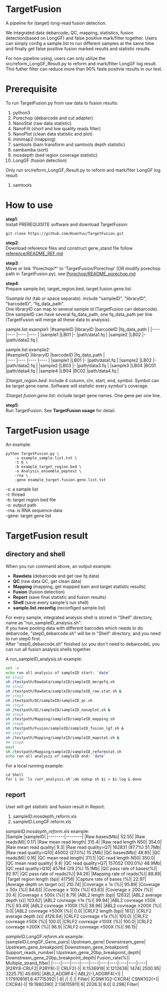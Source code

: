 # TargetFusion
A pipeline for (target) long-read fusion detection. 
   
We integrated data debarcode, QC, mapping, statistics, fusion detection(based on LongGF) and false positive mark/filter together. Users can simply config a sample.list to run different samples at the same time and finally get false positive fusion marked results and statistic results.  
  
For non-pipeline using, users can only utilize the src/reform_LongGF_Result.py to reform and mark/filter LongGF log result. This futher filter can reduce more than 90% fasle positvie results in our test.  
  
# Prerequisite
To run TargetFusion.py from raw data to fusion results:
1. python3
2. Porechop (debarcode and cut adapter)
3. NanoStat (raw data statistic)
4. NanoFilt (short and low quality reads filter)
5. NanoPlot (clean data statistic and plot)
6. minimap2 (mapping)
7. samtools (bam transform and samtools depth statistic)
8. sambamba (sort)
9. mosdepth (bed region coverage statistic)
10. LongGF (fusion detection)
  
Only run src/reform_LongGF_Result.py to reform and mark/fiter LongGF log result:
1. samtools
  
# How to use
**step1**:  
Install PREREQUISITE software and download TargetFusion:  
```Download TargetFusion:
git clone https://github.com/HuanYuu/TargetFusion.git
```
  
**step2**:  
Download reference files and construct gene_stand file follow [reference/README_REF.md](https://github.com/HuanYuu/TargetFusion/blob/main/reference/README_REF.md)  
  
**step3**:  
Move or link 'Porechop/\*' to 'TargetFusion/Porechop' (OR modify porechop path in TargetFusion.py), see [Porechop/README_porechop.md](https://github.com/HuanYuu/TargetFusion/blob/main/Porechop/README_porechop.md)  

**step4**:  
Prepare sample.list, target_region.bed, target.fusion.gene.list.  
  
1)*sample list* (tab or space separate): include "sampleID", "libraryID", "barcodeID", "fq_data_path".  
One libraryID can map to several sample id (TargetFusion can debarcode).  
One sampleID can have several fq_data_path, one fq_data_path per line (TargetFusion will merge all these data to analysis).  
  
sample.list example1:
|#sampleID  |libraryID  |barcodeID  |fq_data_path  |
|----       |----       |----       |----          |
|sample1    |LB01       |-          |path/data1.fq |
|sample2    |LB02       |-          |path/data2.fq |

  sample.list example2:  
|#sampleID  |libraryID  |barcodeID  |fq_data_path  |  
|----       |----       |----       |----          |
|sample1    |LB01       |-          |path/data1.fq |
|sample2    |LB02       |-          |path/data2.fq |
|sample2    |LB03       |-          |path/data3.fq |
|sample3    |LB04       |BC01       |path/data4.fq |
|sample4    |LB04       |BC02       |path/data4.fq |
  
2)*target_region.bed*: include 4 column, chr, start, end, symbol. Symbol can be target gene name. Software will statistic every symbol's coverage.
  
3)*target.fusion.gene.list*: include target gene names. One gene per one line.  
  
**step5**:  
Run TargetFusion. See **TargetFusion usage** for detail.  
  
# TargetFusion usage
An example:  
```example:
python TargetFusion.py \
    -s example_sample.list.txt \
    -t 6 \
    -b example_target_region.bed \
    -o Analysis_ensemble_peptest \
    -rna \
    -gene example_target.fusion.gene.list.txt
```
-s: a sample list  
-t: thread  
-b: target region bed file  
-o: output path  
-rna: is RNA sequence data  
-gene: target gene list  

# TargetFusion result
## directory and shell
When you run command above, an output example:  
* **Rawdata**  (debarcode and get raw fq data)  
* **QC**  (raw data QC, get clean data)  
* **Mapping**  (mapping, get mapped bam and target statistic results)  
* **Fusion**  (fusion detection)  
* **Report**  (save final statistic and fusion results)  
* **Shell**  (save every sample's run shell)  
* **sample.list.reconfig**  (reconfiged sample.list)  

For every sample, integrated analysis shell is stored in "Shell" directory, name as "run_sampleID_analysis.sh".  
If you have pooling data with different barcodes which needs to do debarcode, "step0_debarcode.sh" will be in "Shell" directory, and you need to run step0 first.  
After "step0_debarcode.sh" finished (or you don't need to debarcode), you can run all fusion analysis shells together.  
  
A run_sampleID_analysis.sh example:  
```run_example_analysis.sh
set -e
echo run all analysis of sampleID start: `date`
## step1
sh /testpath/Rawdata/sampleID/sampleID_mergefq.sh
## step2
sh /testpath/Rawdata/sampleID/sampleID_raw.stat.sh &
## step3
sh /testpath/QC/sampleID/sampleID_qc.sh
## step4
sh /testpath/QC/sampleID/sampleID_nanoplot.sh &
## step5
sh /testpath/Mapping/sampleID/sampleID_mapping.sh
## step6
sh /testpath/Fusion/sampleID/sampleID_fusion_lgf.sh &
## step7
sh /testpath/Mapping/sampleID/sampleID_mapstat.sh &
## step8
wait
sh /testpath/Mapping/sampleID/sampleID_reformstat.sh
echo run all analysis of sampleID end: `date`
```
  
For a local running example:
```example
cd Shell
for i in `ls run*_analysis.sh`;do nohup sh $i > $i.log & done
```

## report
User will get statistic and fusion result in Report:
1. sampleID.mosdepth_reform.xls
2. sampleID.LongGF.reform.xls

*sampleID.mosdepth_reform.xls* example:  
|Sample  |sampleID|
|--------|--------|
|Raw bases(Mb)|    52.55|
|Raw reads(M)|    0.17|
|Raw mean read length|    315.4|
|Raw read length N50|     354.0|
|Raw mean read quality|   9.3|
|Raw read quality>Q7|     162831 (97.7%) 51.7Mb|
|Raw read quality>Q10|    45002 (27.0%) 15.2Mb|
|QC bases(Mb)|    48.85|
|QC reads(M)|     0.16|
|QC mean read length|     311.1|
|QC read length N50|      350.0|
|QC mean read quality|    9.4|
|QC read quality>Q7|      157052 (100.0%) 48.9Mb|
|QC read quality>Q10|     45784 (29.2%) 15.1Mb|
|QC pass rate of bases(%)|        92.97|
|QC pass rate of reads(%)|        94.26|
|Mapping rate of reads(%)|        88.89|
|Target region length (bp)|       41756|
|Capture rate of bases (%)|       22.97|
|Average depth on target (x)|     210.74|
|Coverage ≥ 1x (%)|       95.89|
|Coverage ≥ 50x (%)|      84.63|
|Coverage ≥ 100x (%)|     63.63|
|Coverage ≥ 200x (%)|     20.4|
|Coverage ≥ 500x (%)|     8.79|
|ABL2 length (bp)|        12632|
|ABL2 average depth (x)|  103.62|
|ABL2 covreage ≥1x (%)|   99.94|
|ABL2 covreage ≥50X (%)|  93.49|
|ABL2 covreage ≥100X (%)| 38.96|
|ABL2 covreage ≥200X (%)| 0.0|
|ABL2 covreage ≥500X (%)| 0.0|
|CRLF2 length (bp)|       1612|
|CRLF2 average depth (x)| 4128.94|
|CRLF2 covreage ≥1x (%)|  100.0|
|CRLF2 covreage ≥50X (%)| 100.0|
|CRLF2 covreage ≥100X (%)|        100.0|
|CRLF2 covreage ≥200X (%)|        96.9|
|CRLF2 covreage ≥500X (%)|        96.15|
  
*sampleID.LongGF.reform.xls* example:  
|sampleID.LongGF_Gene_pairs|     Upstream_gene|   Downstream_gene| Upstream_gene_breakpoint|        Downstream_gene_breakpoint|      Support_reads_number|    Upstream_gene_20bp_breakpoint_depth|       Downstream_gene_20bp_breakpoint_depth|   Fusion_rate(%)|  Multiple_strand_filter|
|----|----|----|----|----|----|----|----|----|----|
|P2RY8-CRLF2|     P2RY8(-)|        CRLF2(-)|        X:1536919|       X:1212636|       1474|    2500.95| 3225.75| 45.695|
|ABL2,ADGRF4-|    ABL2(-),ADGRF4(+)|     |          1:179108161,6:47715392|     |     6|       /|       /|       /|       Filter|
|CSNK1G2-CXCR4|   CSNK1G2(+)|      CXCR4(-)|        19:1980390|      2:136115911|     6|       2026.3|  8.0|     0.296|    Filter|
